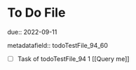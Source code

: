 # To Do File

due:: 2022-09-11

metadatafield:: todoTestFile_94_60

- [ ] Task of todoTestFile_94 1 [[Query me]]
